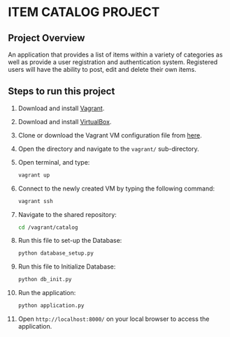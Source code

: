 # ITEM CATALOG PROJECT

## Project Overview

An application that provides a list of items within a variety of categories as well as provide a user registration and authentication system. Registered users will have the ability to post, edit and delete their own items.


## Steps to run this project

1. Download and install [Vagrant](https://www.vagrantup.com/downloads.html).

2. Download and install [VirtualBox](https://www.virtualbox.org/wiki/Downloads).

3. Clone or download the Vagrant VM configuration file from [here](https://github.com/udacity/fullstack-nanodegree-vm).

4. Open the directory and navigate to the `vagrant/` sub-directory.

5. Open terminal, and type:

   ```bash
   vagrant up
   ```

6. Connect to the newly created VM by typing the following command:

   ```bash
   vagrant ssh
   ```
7. Navigate to the shared repository:
    ```bash
    cd /vagrant/catalog
    ```
8. Run this file to set-up the Database:
    ```bash
    python database_setup.py
    ```
9. Run this file to Initialize Database:
    ```bash
    python db_init.py
    ```
10. Run the application:
    ```bash
    python application.py
    ```
11. Open `http://localhost:8000/` on your local browser to access the application.
